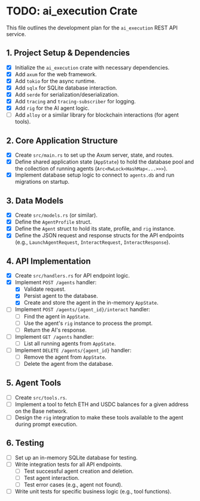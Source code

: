 # TODO: ai_execution Crate

This file outlines the development plan for the `ai_execution` REST API service.

## 1. Project Setup & Dependencies
- [x] Initialize the `ai_execution` crate with necessary dependencies.
- [x] Add `axum` for the web framework.
- [x] Add `tokio` for the async runtime.
- [x] Add `sqlx` for SQLite database interaction.
- [x] Add `serde` for serialization/deserialization.
- [x] Add `tracing` and `tracing-subscriber` for logging.
- [x] Add `rig` for the AI agent logic.
- [ ] Add `alloy` or a similar library for blockchain interactions (for agent tools).

## 2. Core Application Structure
- [x] Create `src/main.rs` to set up the Axum server, state, and routes.
- [x] Define shared application state (`AppState`) to hold the database pool and the collection of running agents (`Arc<RwLock<HashMap<...>>>`).
- [x] Implement database setup logic to connect to `agents.db` and run migrations on startup.

## 3. Data Models
- [x] Create `src/models.rs` (or similar).
- [x] Define the `AgentProfile` struct.
- [x] Define the `Agent` struct to hold its state, profile, and `rig` instance.
- [x] Define the JSON request and response structs for the API endpoints (e.g., `LaunchAgentRequest`, `InteractRequest`, `InteractResponse`).

## 4. API Implementation
- [x] Create `src/handlers.rs` for API endpoint logic.
- [x] Implement `POST /agents` handler:
    - [x] Validate request.
    - [x] Persist agent to the database.
    - [x] Create and store the agent in the in-memory `AppState`.
- [ ] Implement `POST /agents/{agent_id}/interact` handler:
    - [ ] Find the agent in `AppState`.
    - [ ] Use the agent's `rig` instance to process the prompt.
    - [ ] Return the AI's response.
- [ ] Implement `GET /agents` handler:
    - [ ] List all running agents from `AppState`.
- [ ] Implement `DELETE /agents/{agent_id}` handler:
    - [ ] Remove the agent from `AppState`.
    - [ ] Delete the agent from the database.

## 5. Agent Tools
- [ ] Create `src/tools.rs`.
- [ ] Implement a tool to fetch ETH and USDC balances for a given address on the Base network.
- [ ] Design the `rig` integration to make these tools available to the agent during prompt execution.

## 6. Testing
- [ ] Set up an in-memory SQLite database for testing.
- [ ] Write integration tests for all API endpoints.
    - [ ] Test successful agent creation and deletion.
    - [ ] Test agent interaction.
    - [ ] Test error cases (e.g., agent not found).
- [ ] Write unit tests for specific business logic (e.g., tool functions).